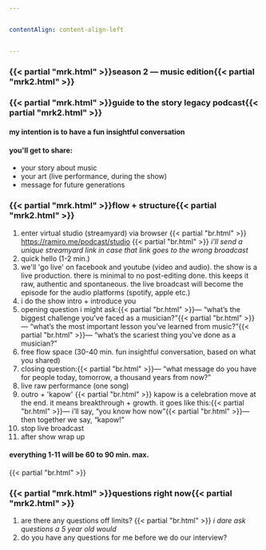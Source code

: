 ```yaml
---


contentAlign: content-align-left


---
```

### {{< partial "mrk.html" >}}season 2 — music edition{{< partial "mrk2.html" >}}
### {{< partial "mrk.html" >}}guide to the story legacy podcast{{< partial "mrk2.html" >}}
#### my intention is to have a fun insightful conversation
#### you'll get to share:
- your story about music
- your art (live performance, during the show)
- message for future generations

### {{< partial "mrk.html" >}}flow + structure{{< partial "mrk2.html" >}}
1. enter virtual studio (streamyard) via browser {{< partial "br.html" >}} https://ramiro.me/podcast/studio {{< partial "br.html" >}} *i'll send a unique streamyard link in case that link goes to the wrong broadcast*
2. quick hello (1-2 min.)
3. we'll 'go live' on facebook and youtube (video and audio). the show is a live production. there is minimal to no post-editing done. this keeps it raw, authentic and spontaneous. the live broadcast will become the episode for the audio platforms (spotify, apple etc.)
4. i do the show intro + introduce you
5. opening question i might ask:{{< partial "br.html" >}}— “what’s the biggest challenge you’ve faced as a musician?”{{< partial "br.html" >}}— “what’s the most important lesson you’ve learned from music?”{{< partial "br.html" >}}— “what’s the scariest thing you've done as a musician?”
6. free flow space (30-40 min. fun insightful conversation, based on what you shared)
7. closing question:{{< partial "br.html" >}}— “what message do you have for people today, tomorrow, a thousand years from now?”
8. live raw performance (one song)
9. outro + 'kapow' {{< partial "br.html" >}} kapow is a celebration move at the end. it means breakthrough + growth. it goes like this:{{< partial "br.html" >}}— i’ll say, “you know how now”{{< partial "br.html" >}}— then together we say, “kapow!”
10. stop live broadcast
11. after show wrap up

#### everything 1-11 will be 60 to 90 min. max.
{{< partial "br.html" >}}
### {{< partial "mrk.html" >}}questions right now{{< partial "mrk2.html" >}}
1. are there any questions off limits? {{< partial "br.html" >}} *i dare ask questions a 5 year old would*
2. do you have any questions for me before we do our interview?
